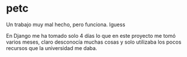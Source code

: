 # petc
Un trabajo muy mal hecho, pero funciona. Iguess

En Django me ha tomado solo 4 días lo que en este proyecto me tomó varios meses, claro desconocía muchas cosas y solo utilizaba
los pocos recursos que la universidad me daba.
